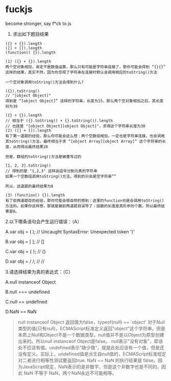# fuckjs
become stronger, say f*ck to js

1. 求出如下题目结果 

```
({} + {}).length 
([] + []).length 
(function() {}).length 
```

```
(1) ({} + {}).length
两个空对象相加，肯定不是数值运算，那么只有可能是字符串连接了，那你可能会得到 “{}{}” 这样的结果，其实不然，因为你忽视了字符串在连接时默认会调用相应的toString()方法

一个空对象调用toString()方法会得到什么?

({}).toString() 
// "[object Object]" 
得到是 “[object Object]” 这样的字符串，长度为15，那么两个空对象相加之后，其长度则为30

({} + {}).length 
// 相当于 ({}.toString() + {}.toString()).length 
// 也就是 "[object Object][object Object]"，求得这个字符串长度为30 
(2) ([] + []).length
有了第一道题的经验，那么你可能会这么想：两个空数组相加，一定也是字符串连接，也会调用其toString()方法，最终相当于求 “[object Array][object Array]” 这个字符串的长度，从而得出最终结果28

但是，数组的toString()方法是被重写过的

[1, 2, 3].toString() 
// 得到的是 "1,2,3" 这样由逗号分割元素的字符串 
如果一个空数组调用toString()方法，得到的只会是空字符串“”

所以，这道题的最终结果为0

(3) (function() {}).length
有了前两道题目的经验，那你可能会很自然的想到：这里的function也是会调用toString()方法的。如果你这样想，那就是被前两道题目误导了：函数的长度是其形参的个数，所以最终结果是0。
```

2.以下哪条语句会产生运行错误：（A）

A.var obj = ( );  // Uncaught SyntaxError: Unexpected token ')'

B.var obj = [ ];  // [] 

C.var obj = { };  // {} 

D.var obj = / /;  // // 

3.请选择结果为真的表达式：（C）

A.null instanceof Object 

B.null === undefined 

C.null == undefined 

D.NaN == NaN 

>  null instanceof Object 返回值为false，typeof(null) == 'object'
>  对于Null类型的值(只有null)，ECMAScript标准定义返回"object"这个字符串。但是本质上Null和Object不是一个数据类型，null值并不是以Object为原型创建出来的。所以null instanceof Object是false。
>  null表示"没有对象"，即该处不应该有值。undefined表示"缺少值"，就是此处应该有一个值，但是还没有定义。实际上，undefined值是派生自null值的，ECMAScript标准规定对二者进行相等性测试要返回true.
>  NaN == NaN  的执行结果是 false。因为JavaScript规定，NaN表示的是非数字，但是这个非数字也是不同的，因此 NaN 不等于 NaN，两个NaN永远不可能相等。